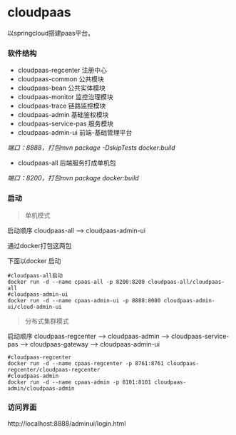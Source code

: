 # cloudpaas

以springcloud搭建paas平台。

### 软件结构

* cloudpaas-regcenter 注册中心
* cloudpaas-common  公共模块
* cloudpaas-bean 公共实体模块
* cloudpaas-monitor 监控治理模块
* cloudpaas-trace 链路监控模块
* cloudpaas-admin 基础鉴权模块
* cloudpaas-service-pas 服务模块
* cloudpaas-admin-ui 前端-基础管理平台

*端口：8888，打包mvn package -DskipTests docker:build*

* cloudpaas-all 后端服务打成单机包

*端口：8200，打包mvn package docker:build*

### 启动

> 单机模式

启动顺序 cloudpaas-all --> cloudpaas-admin-ui

通过docker打包这两包

下面以docker 启动

```
#cloudpaas-all启动
docker run -d --name cpaas-all -p 8200:8200 cloudpaas-all/cloudpaas-all
#cloudpaas-admin-ui
docker run -d --name cpaas-admin-ui -p 8888:8080 cloudpaas-admin-ui/cloud-admin-ui
```

> 分布式集群模式

启动顺序 cloudpaas-regcenter --> cloudpaas-admin --> cloudpaas-service-pas --> cloudpaas-gateway --> cloudpaas-admin-ui

```
#cloudpaas-regcenter
docker run -d --name cpaas-regcenter -p 8761:8761 cloudpaas-regcenter/cloudpaas-regcenter
#cloudpaas-admin
docker run -d --name cpaas-admin -p 8101:8101 cloudpaas-admin/cloudpaas-admin
```



### 访问界面

http://localhost:8888/adminui/login.html